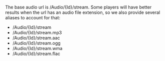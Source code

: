 The base audio url is /Audio/{Id}/stream. Some players will have better results when the url has an audio file extension, so we also provide several aliases to account for that:

* /Audio/{Id}/stream
* /Audio/{Id}/stream.mp3
* /Audio/{Id}/stream.aac
* /Audio/{Id}/stream.ogg
* /Audio/{Id}/stream.wma
* /Audio/{Id}/stream.flac